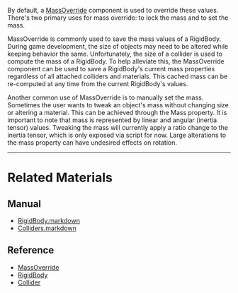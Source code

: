 By default, a [MassOverride](https://github.com/zeroengineteam/ZeroDocs/blob/master/code_reference/class_reference/MassOverride.markdown) component is used to override these values. There's two primary uses for mass override: to lock the mass and to set the mass.

MassOverride is commonly used to save the mass values of a RigidBody. During game development, the size of objects may need to be altered while keeping behavior the same. Unfortunately, the size of a collider is used to compute the mass of a RigidBody. To help alleviate this, the MassOverride component can be used to save a RigidBody's current mass properties regardless of all attached colliders and materials. This cached mass can be re-computed at any time from the current RigidBody's values.

Another common use of MassOverride is to manually set the mass. Sometimes the user wants to tweak an object's mass without changing size or altering a material. This can be achieved through the Mass  property. It is important to note that mass is represented by linear and angular (inertia tensor) values. Tweaking the mass will currently apply a ratio change to the inertia tensor, which is only exposed via script for now. Large alterations to the mass property can have undesired effects on rotation.

---
 #  Related Materials
 ##  Manual
- [RigidBody.markdown](https://github.com/zeroengineteam/ZeroDocs/blob/master/zero_editor_documentation/zeromanual/physics/RigidBody.markdown)
- [Colliders.markdown](https://github.com/zeroengineteam/ZeroDocs/blob/master/zero_editor_documentation/zeromanual/physics/Colliders.markdown)
 ##  Reference
- [MassOverride](https://github.com/zeroengineteam/ZeroDocs/blob/master/code_reference/class_reference/MassOverride.markdown)
- [RigidBody](https://github.com/zeroengineteam/ZeroDocs/blob/master/code_reference/class_reference/RigidBody.markdown)
- [Collider](https://github.com/zeroengineteam/ZeroDocs/blob/master/code_reference/class_reference/Collider.markdown) 

 